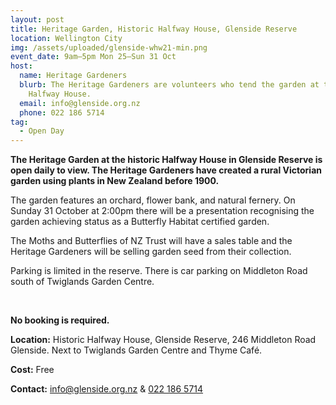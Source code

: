 ```yaml
---
layout: post
title: Heritage Garden, Historic Halfway House, Glenside Reserve
location: Wellington City
img: /assets/uploaded/glenside-whw21-min.png
event_date: 9am–5pm Mon 25–Sun 31 Oct
host:
  name: Heritage Gardeners
  blurb: The Heritage Gardeners are volunteers who tend the garden at the historic
    Halfway House.
  email: info@glenside.org.nz
  phone: 022 186 5714
tag:
  - Open Day
---
```

**The Heritage Garden at the historic Halfway House in Glenside Reserve is open daily to view. The Heritage Gardeners have created a rural Victorian garden using plants in New Zealand before 1900.** 

The garden features an orchard, flower bank, and natural fernery. On Sunday 31 October at 2:00pm there will be a presentation recognising the garden achieving status as a Butterfly Habitat certified garden. 

The Moths and Butterflies of NZ Trust will have a sales table and the Heritage Gardeners will be selling garden seed from their collection.

Parking is limited in the reserve. There is car parking on Middleton Road south of Twiglands Garden Centre.

<br>

**No booking is required.** 

**Location:** Historic Halfway House, Glenside Reserve, 246 Middleton Road Glenside. Next to Twiglands Garden Centre and Thyme Café.

**Cost:** Free

**Contact:** [info@glenside.org.nz](mailto:info@glenside.org.nz) & [022 186 5714](<tel:022 186 5714>)
